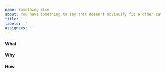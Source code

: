 ```yaml
---
name: Something Else
about: You have something to say that doesn't obviously fit a other category here
title: ''
labels: ''
assignees: ''
---
```


<!--    Instructions                                -->
<!--                                                -->
<!-- 1. Remove sections/details you do not complete -->
<!-- 2. Add sections/details useful to you          -->

#### What

#### Why

#### How
